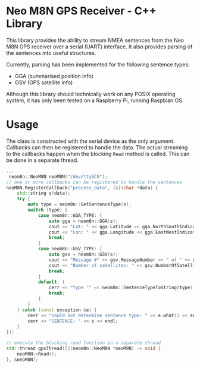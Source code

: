 Neo M8N GPS Receiver - C++ Library
==================================

This library provides the ability to stream NMEA sentences from the Neo M8N
GPS receiver over a serial (UART) interface. It also provides parsing of
the sentences into useful structures.

Currently, parsing has been implemented for the following sentence types:
* GGA (summarised position info)
* GSV (GPS satellite info)

Although this library should technically work on any POSIX operating system, 
it has only been tested on a Raspberry Pi, running Raspbian OS.

# Usage

The class is constructed with the serial device as the only argument.
Callbacks can then be registered to handle the data. The actual streaming to
the callbacks happen when the blocking `Read` method is called. This can
be done in a separate thread.

```cpp
...
 neom8n::NeoM8N neoM8N("/dev/ttySC0");
// one or more callbacks can be registered to handle the sentences
neoM8N.RegisterCallback("process_data", [&](char *data) {
    std::string s(data);
    try {
        auto type = neom8n::GetSentenceType(s);
        switch (type) {
            case neom8n::GGA_TYPE: {
                auto gga = neom8n::GGA(s);
                cout << "Lat: " << gga.Latitude << gga.NorthSouthIndicator << endl;
                cout << "Lon: " << gga.Longitude << gga.EastWestIndicator << endl;
                break;
            }
            case neom8n::GSV_TYPE: {
                auto gsv = neom8n::GSV(s);
                cout << "Message #" << gsv.MessageNumber << " of " << gsv.NumberOfMessages << endl;
                cout << "Number of satellites: " << gsv.NumberOfSatellites << endl;
                break;
            }
            default: {
                cerr << "type '" << neom8n::SentenceTypeToString(type) << "' not supported yet" << endl;
                break;
            }
        }
    } catch (const exception &e) {
        cerr << "could not determine sentence type: " << e.what() << endl;
        cerr << "SENTENCE: " << s << endl;
    }
});

// execute the blocking read function in a separate thread
std::thread gpsThread([](neom8n::NeoM8N *neoM8N) -> void {
    neoM8N->Read();
}, &neoM8N);
```